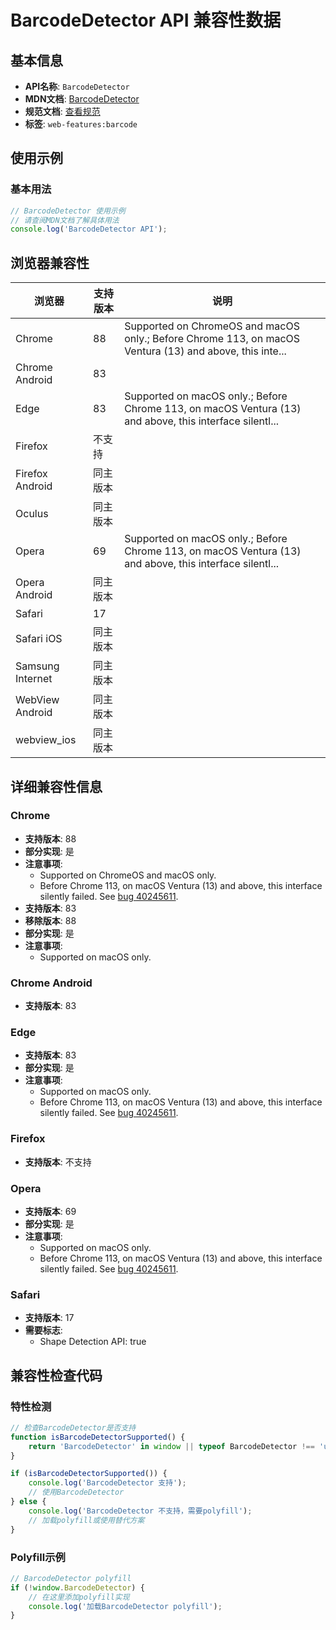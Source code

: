 # BarcodeDetector API 兼容性数据

## 基本信息

- **API名称**: `BarcodeDetector`
- **MDN文档**: [BarcodeDetector](https://developer.mozilla.org/docs/Web/API/BarcodeDetector)
- **规范文档**: [查看规范](https://wicg.github.io/shape-detection-api/#barcode-detection-api)
- **标签**: `web-features:barcode`

## 使用示例

### 基本用法

```javascript
// BarcodeDetector 使用示例
// 请查阅MDN文档了解具体用法
console.log('BarcodeDetector API');
```

## 浏览器兼容性

| 浏览器 | 支持版本 | 说明 |
|--------|----------|------|
| Chrome | 88 | Supported on ChromeOS and macOS only.; Before Chrome 113, on macOS Ventura (13) and above, this inte... |
| Chrome Android | 83 |  |
| Edge | 83 | Supported on macOS only.; Before Chrome 113, on macOS Ventura (13) and above, this interface silentl... |
| Firefox | 不支持 |  |
| Firefox Android | 同主版本 |  |
| Oculus | 同主版本 |  |
| Opera | 69 | Supported on macOS only.; Before Chrome 113, on macOS Ventura (13) and above, this interface silentl... |
| Opera Android | 同主版本 |  |
| Safari | 17 |  |
| Safari iOS | 同主版本 |  |
| Samsung Internet | 同主版本 |  |
| WebView Android | 同主版本 |  |
| webview_ios | 同主版本 |  |

## 详细兼容性信息

### Chrome

- **支持版本**: 88
- **部分实现**: 是
- **注意事项**:
  - Supported on ChromeOS and macOS only.
  - Before Chrome 113, on macOS Ventura (13) and above, this interface silently failed. See [bug 40245611](https://crbug.com/40245611).
- **支持版本**: 83
- **移除版本**: 88
- **部分实现**: 是
- **注意事项**:
  - Supported on macOS only.

### Chrome Android

- **支持版本**: 83

### Edge

- **支持版本**: 83
- **部分实现**: 是
- **注意事项**:
  - Supported on macOS only.
  - Before Chrome 113, on macOS Ventura (13) and above, this interface silently failed. See [bug 40245611](https://crbug.com/40245611).

### Firefox

- **支持版本**: 不支持

### Opera

- **支持版本**: 69
- **部分实现**: 是
- **注意事项**:
  - Supported on macOS only.
  - Before Chrome 113, on macOS Ventura (13) and above, this interface silently failed. See [bug 40245611](https://crbug.com/40245611).

### Safari

- **支持版本**: 17
- **需要标志**: 
  - Shape Detection API: true

## 兼容性检查代码

### 特性检测

```javascript
// 检查BarcodeDetector是否支持
function isBarcodeDetectorSupported() {
    return 'BarcodeDetector' in window || typeof BarcodeDetector !== 'undefined';
}

if (isBarcodeDetectorSupported()) {
    console.log('BarcodeDetector 支持');
    // 使用BarcodeDetector
} else {
    console.log('BarcodeDetector 不支持，需要polyfill');
    // 加载polyfill或使用替代方案
}
```

### Polyfill示例

```javascript
// BarcodeDetector polyfill
if (!window.BarcodeDetector) {
    // 在这里添加polyfill实现
    console.log('加载BarcodeDetector polyfill');
}
```

